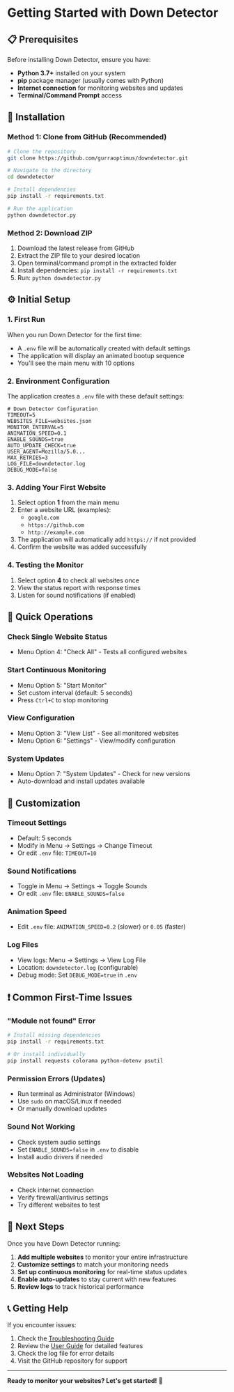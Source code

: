 # Getting Started with Down Detector

## 📋 Prerequisites

Before installing Down Detector, ensure you have:

- **Python 3.7+** installed on your system
- **pip** package manager (usually comes with Python)
- **Internet connection** for monitoring websites and updates
- **Terminal/Command Prompt** access

## 🚀 Installation

### Method 1: Clone from GitHub (Recommended)

```bash
# Clone the repository
git clone https://github.com/gurraoptimus/downdetector.git

# Navigate to the directory
cd downdetector

# Install dependencies
pip install -r requirements.txt

# Run the application
python downdetector.py
```

### Method 2: Download ZIP

1. Download the latest release from GitHub
2. Extract the ZIP file to your desired location
3. Open terminal/command prompt in the extracted folder
4. Install dependencies: `pip install -r requirements.txt`
5. Run: `python downdetector.py`

## ⚙️ Initial Setup

### 1. First Run

When you run Down Detector for the first time:

- A `.env` file will be automatically created with default settings
- The application will display an animated bootup sequence
- You'll see the main menu with 10 options

### 2. Environment Configuration

The application creates a `.env` file with these default settings:

```env
# Down Detector Configuration
TIMEOUT=5
WEBSITES_FILE=websites.json
MONITOR_INTERVAL=5
ANIMATION_SPEED=0.1
ENABLE_SOUNDS=true
AUTO_UPDATE_CHECK=true
USER_AGENT=Mozilla/5.0...
MAX_RETRIES=3
LOG_FILE=downdetector.log
DEBUG_MODE=false
```

### 3. Adding Your First Website

1. Select option **1** from the main menu
2. Enter a website URL (examples):
   - `google.com`
   - `https://github.com`
   - `http://example.com`
3. The application will automatically add `https://` if not provided
4. Confirm the website was added successfully

### 4. Testing the Monitor

1. Select option **4** to check all websites once
2. View the status report with response times
3. Listen for sound notifications (if enabled)

## 🎯 Quick Operations

### Check Single Website Status
- Menu Option 4: "Check All" - Tests all configured websites

### Start Continuous Monitoring
- Menu Option 5: "Start Monitor"
- Set custom interval (default: 5 seconds)
- Press `Ctrl+C` to stop monitoring

### View Configuration
- Menu Option 3: "View List" - See all monitored websites
- Menu Option 6: "Settings" - View/modify configuration

### System Updates
- Menu Option 7: "System Updates" - Check for new versions
- Auto-download and install updates available

## 🔧 Customization

### Timeout Settings
- Default: 5 seconds
- Modify in Menu → Settings → Change Timeout
- Or edit `.env` file: `TIMEOUT=10`

### Sound Notifications
- Toggle in Menu → Settings → Toggle Sounds
- Or edit `.env` file: `ENABLE_SOUNDS=false`

### Animation Speed
- Edit `.env` file: `ANIMATION_SPEED=0.2` (slower) or `0.05` (faster)

### Log Files
- View logs: Menu → Settings → View Log File
- Location: `downdetector.log` (configurable)
- Debug mode: Set `DEBUG_MODE=true` in `.env`

## ❗ Common First-Time Issues

### "Module not found" Error
```bash
# Install missing dependencies
pip install -r requirements.txt

# Or install individually
pip install requests colorama python-dotenv psutil
```

### Permission Errors (Updates)
- Run terminal as Administrator (Windows)
- Use `sudo` on macOS/Linux if needed
- Or manually download updates

### Sound Not Working
- Check system audio settings
- Set `ENABLE_SOUNDS=false` in `.env` to disable
- Install audio drivers if needed

### Websites Not Loading
- Check internet connection
- Verify firewall/antivirus settings
- Try different websites to test

## 🎉 Next Steps

Once you have Down Detector running:

1. **Add multiple websites** to monitor your entire infrastructure
2. **Customize settings** to match your monitoring needs
3. **Set up continuous monitoring** for real-time status updates
4. **Enable auto-updates** to stay current with new features
5. **Review logs** to track historical performance

## 📞 Getting Help

If you encounter issues:

1. Check the [Troubleshooting Guide](Troubleshooting.md)
2. Review the [User Guide](User-Guide.md) for detailed features
3. Check the log file for error details
4. Visit the GitHub repository for support

---

**Ready to monitor your websites? Let's get started!** 🚀
